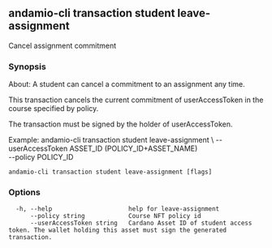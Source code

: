 ## andamio-cli transaction student leave-assignment

Cancel assignment commitment

### Synopsis


About:
A student can cancel a commitment to an assignment any time.  

This transaction cancels the current commitment of userAccessToken in the course specified by policy.

The transaction must be signed by the holder of userAccessToken.

Example:
  andamio-cli transaction student leave-assignment \ 
    --userAccessToken ASSET_ID (POLICY_ID+ASSET_NAME) \
    --policy POLICY_ID




```
andamio-cli transaction student leave-assignment [flags]
```

### Options

```
  -h, --help                     help for leave-assignment
      --policy string            Course NFT policy id
      --userAccessToken string   Cardano Asset ID of student access token. The wallet holding this asset must sign the generated transaction.
```

